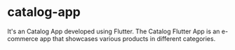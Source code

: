 # catalog-app
 It's an Catalog App developed using Flutter. The Catalog Flutter App is an e-commerce app that showcases various products in different categories.
